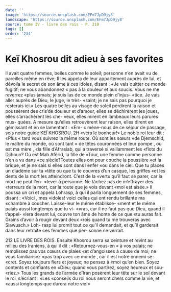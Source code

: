 ```yaml
---
date: ''
image: 'https://source.unsplash.com/EFm7JpD9jy8'
landscape: 'https://source.unsplash.com/EFm7JpD9jy8'
source: tome IV - livre des rois - P. 210
tags: []
order: '234'
---
```


# Keï Khosrou dit adieu à ses favorites

Il avait quatre femmes, belles comme le soleil; personne n’en avait vu de pareilles même en rêve;
Il les appela de leur appartement auprès de lui, et dévoila le secret de son âme à ces idoles, disant :
«Je vais quitter ce monde fugitif; ne vous abandonnez
« pas à la douleur et aux soucis. Vous ne me reverrez «plus jamais; je suis las de ce monde plein d’injus- «tice. Je vais aller auprès de Dieu, le juge, le très- «saint; je ne sais pas pourquoi je resterais ici.» Les quatre belles au visage de soleil perdirent la raison et poussèrent des cris’de douleur et d’amour, elles
se déchirèrent les joues, elles s’arrachèrent les che-
veux, elles mirent en lambeaux leurs parures mus- quées. A mesure qu’elles retrouvèrent leur raison,
elles dirent en gémissant et en se lamentant : «Em- « mène-nous de ce séjour de passage, sois notre guide
KEÏ KHOSROU. 2H «vers le bonheur!» Le noble roi leur dit : «Plus
« tard vous suivrez la même route. Où sont les sœurs «de Djemschid, le maître du monde, où sont tant
« de têtes couronnées et leur pompe , où est ma mère ,
«la fille d’Afrasiab, qui a traversé si vaillamment les
«flots du Djihoun? Où est Mah Aférid, la fille de
«Tour, une femme comme personne n’en a vu dans
«ce siècle?Toutes elles ont pour couche la poussière
«et la brique, et je ne sais si elles sont dans l’enfer
«ou dans le ciel. Que tu places un diadème sur ta
«tête ou que tu te couvres d’un casque, les griffes
«et les dents de la mort les atteindront. C’est de la
«vertu qu’il faut se parer, car la mort ne peut l’en-
«Iever à personne. Ne tâchez pas de m’effrayer des
«terreurs de la mort, car la route que je vois devant «moi est aisée.»
Il poussa un cri et appela Lohrasp, à qui il parla longuement de ses femmes, disant : «Voici , mes «idoles! voici celles qui ont rendu brillante ma «chambre à coucher. Laisse-leur le même établisse- «ment et le même palais aussi longtemps que tu vi- «vras, car il ne faut pas que Dieu, quand il t’appel- «lera devant lui, couvre ton âme de honte de ce que «tu auras fait. Grains d’avoir à rougir devant deux
«rois quand tu me trouveras avec Siawusch.» Loh- rasp lui promit tout ce qu’il demandait, et qu’il garderait dans leur retraite ces femmes que per- sonne ne verrait.

212 LE LIVRE DES ROIS.
Ensuite Khosrou serra sa ceinture et revint au
milieu des Iraniens, à qui il dit : «Retournez-vous-en « à vos palais; ne remplissez pas vos cœurs de plaies «et d’angoisses à cause de moi; ne vous familiarisez «pas trop avec ce monde , car il est notre ennemi se- «cret. Soyez toujours fiers et joyeux; ne pensez à «moi qu’en bien. Soyez contents et confiants en «Dieu; quand vous partirez, soyez heureux et sou- «riez.» Tous les grands de l’armée d’Iran posèrent
leur tête sur le sol devant le roi, s’écriant : «Les «conseils du roi nous seront chers comme la vie, et «aussi longtemps que durera notre vie!»
